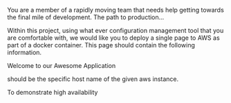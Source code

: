 You are a member of a rapidly moving team that needs help getting towards the final mile of development.  The path to production...

Within this project, using what ever configuration management tool that you are comfortable with, we would like you to deploy a single page to AWS as part of a docker container.  This page should contain the following information.

Welcome to our Awesome Application
<hostname>

<hostname> should be the specific host name of the given aws instance.  

To demonstrate high availability 
